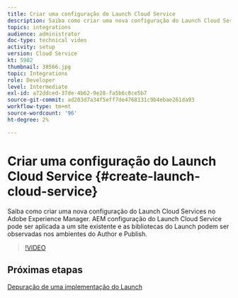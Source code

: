 ```yaml
---
title: Criar uma configuração do Launch Cloud Service
description: Saiba como criar uma nova configuração do Launch Cloud Services. A configuração do Cloud Service do Launch pode ser aplicada a um site existente e as bibliotecas do Launch podem ser observadas nos ambientes do Author e Publish.
topics: integrations
audience: administrator
doc-type: technical video
activity: setup
version: Cloud Service
kt: 5982
thumbnail: 38566.jpg
topic: Integrations
role: Developer
level: Intermediate
exl-id: a72ddced-37de-4b62-9e28-fa5b6c8ce5b7
source-git-commit: ad203d7a34f5eff7de4768131c9b4ebae261da93
workflow-type: tm+mt
source-wordcount: '96'
ht-degree: 2%

---
```


# Criar uma configuração do Launch Cloud Service {#create-launch-cloud-service}

Saiba como criar uma nova configuração do Launch Cloud Services no Adobe Experience Manager. AEM configuração do Launch Cloud Service pode ser aplicada a um site existente e as bibliotecas do Launch podem ser observadas nos ambientes do Author e Publish.

>[!VIDEO](https://video.tv.adobe.com/v/38566?quality=12&learn=on)

## Próximas etapas

[Depuração de uma implementação do Launch](debug-launch-implementation.md)
